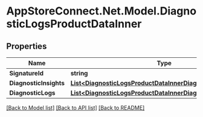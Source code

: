 # AppStoreConnect.Net.Model.DiagnosticLogsProductDataInner

## Properties

Name | Type | Description | Notes
------------ | ------------- | ------------- | -------------
**SignatureId** | **string** |  | [optional] 
**DiagnosticInsights** | [**List&lt;DiagnosticLogsProductDataInnerDiagnosticInsightsInner&gt;**](DiagnosticLogsProductDataInnerDiagnosticInsightsInner.md) |  | [optional] 
**DiagnosticLogs** | [**List&lt;DiagnosticLogsProductDataInnerDiagnosticLogsInner&gt;**](DiagnosticLogsProductDataInnerDiagnosticLogsInner.md) |  | [optional] 

[[Back to Model list]](../README.md#documentation-for-models) [[Back to API list]](../README.md#documentation-for-api-endpoints) [[Back to README]](../README.md)

